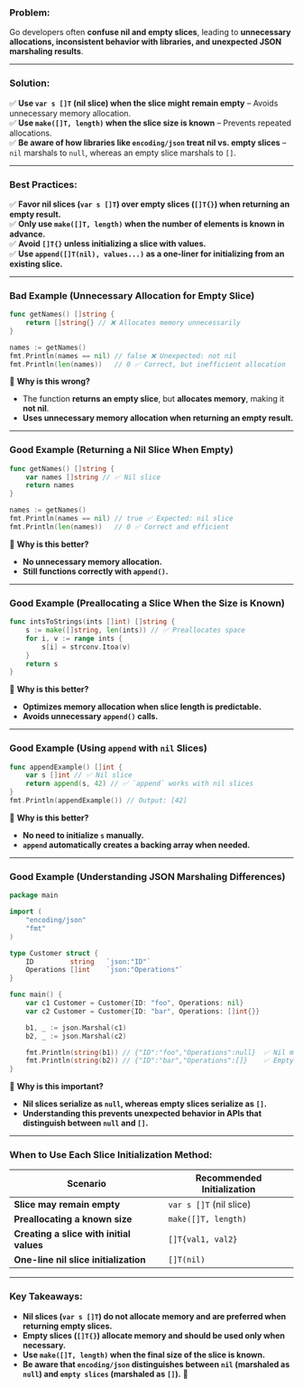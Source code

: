 ### **Problem:**

Go developers often **confuse nil and empty slices**, leading to **unnecessary allocations, inconsistent behavior with libraries, and unexpected JSON marshaling results**.

---

### **Solution:**

✅ **Use `var s []T` (nil slice) when the slice might remain empty** – Avoids unnecessary memory allocation.  
✅ **Use `make([]T, length)` when the slice size is known** – Prevents repeated allocations.  
✅ **Be aware of how libraries like `encoding/json` treat nil vs. empty slices** – `nil` marshals to `null`, whereas an empty slice marshals to `[]`.

---

### **Best Practices:**

✅ **Favor nil slices (`var s []T`) over empty slices (`[]T{}`) when returning an empty result.**  
✅ **Only use `make([]T, length)` when the number of elements is known in advance.**  
✅ **Avoid `[]T{}` unless initializing a slice with values.**  
✅ **Use `append([]T(nil), values...)` as a one-liner for initializing from an existing slice.**

---

### **Bad Example (Unnecessary Allocation for Empty Slice)**

```go
func getNames() []string {
    return []string{} // ❌ Allocates memory unnecessarily
}

names := getNames()
fmt.Println(names == nil) // false ❌ Unexpected: not nil
fmt.Println(len(names))   // 0 ✅ Correct, but inefficient allocation
```

🔴 **Why is this wrong?**

- The function **returns an empty slice**, but **allocates memory**, making it **not nil**.
- **Uses unnecessary memory allocation when returning an empty result.**

---

### **Good Example (Returning a Nil Slice When Empty)**

```go
func getNames() []string {
    var names []string // ✅ Nil slice
    return names
}

names := getNames()
fmt.Println(names == nil) // true ✅ Expected: nil slice
fmt.Println(len(names))   // 0 ✅ Correct and efficient
```

🔵 **Why is this better?**

- **No unnecessary memory allocation.**
- **Still functions correctly with `append()`.**

---

### **Good Example (Preallocating a Slice When the Size is Known)**

```go
func intsToStrings(ints []int) []string {
    s := make([]string, len(ints)) // ✅ Preallocates space
    for i, v := range ints {
        s[i] = strconv.Itoa(v)
    }
    return s
}
```

🔵 **Why is this better?**

- **Optimizes memory allocation when slice length is predictable.**
- **Avoids unnecessary `append()` calls.**

---

### **Good Example (Using `append` with `nil` Slices)**

```go
func appendExample() []int {
    var s []int // ✅ Nil slice
    return append(s, 42) // ✅ `append` works with nil slices
}
fmt.Println(appendExample()) // Output: [42]
```

🔵 **Why is this better?**

- **No need to initialize `s` manually.**
- **`append` automatically creates a backing array when needed.**

---

### **Good Example (Understanding JSON Marshaling Differences)**

```go
package main

import (
	"encoding/json"
	"fmt"
)

type Customer struct {
	ID         string   `json:"ID"`
	Operations []int    `json:"Operations"`
}

func main() {
	var c1 Customer = Customer{ID: "foo", Operations: nil}
	var c2 Customer = Customer{ID: "bar", Operations: []int{}}

	b1, _ := json.Marshal(c1)
	b2, _ := json.Marshal(c2)

	fmt.Println(string(b1)) // {"ID":"foo","Operations":null}  ✅ Nil marshals to null
	fmt.Println(string(b2)) // {"ID":"bar","Operations":[]}    ✅ Empty slice marshals to []
}
```

🔵 **Why is this important?**

- **Nil slices serialize as `null`, whereas empty slices serialize as `[]`.**
- **Understanding this prevents unexpected behavior in APIs that distinguish between `null` and `[]`.**

---

### **When to Use Each Slice Initialization Method:**

|**Scenario**|**Recommended Initialization**|
|---|---|
|**Slice may remain empty**|`var s []T` (nil slice)|
|**Preallocating a known size**|`make([]T, length)`|
|**Creating a slice with initial values**|`[]T{val1, val2}`|
|**One-line nil slice initialization**|`[]T(nil)`|

---

### **Key Takeaways:**

- **Nil slices (`var s []T`) do not allocate memory and are preferred when returning empty slices.**
- **Empty slices (`[]T{}`) allocate memory and should be used only when necessary.**
- **Use `make([]T, length)` when the final size of the slice is known.**
- **Be aware that `encoding/json` distinguishes between `nil` (marshaled as `null`) and `empty slices` (marshaled as `[]`).** 🚀